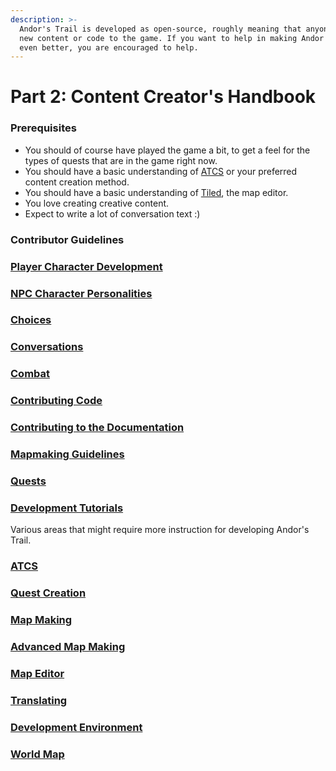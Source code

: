 ```yaml
---
description: >-
  Andor's Trail is developed as open-source, roughly meaning that anyone can add
  new content or code to the game. If you want to help in making Andor's Trail
  even better, you are encouraged to help.
---
```


# Part 2: Content Creator's Handbook

### Prerequisites

* You should of course have played the game a bit, to get a feel for the types of quests that are in the game right now.
* You should have a basic understanding of [ATCS](atcs/) or your preferred content creation method.
* You should have a basic understanding of [Tiled](https://mapeditor.org), the map editor.
* You love creating creative content.
* Expect to write a lot of conversation text :)

### Contributor Guidelines

### [Player Character Development](the-player.md)

### [NPC Character Personalities](npcs-and-their-creation.md#character-personalities)

### [Choices](world/#choices)

### [Conversations](quests-and-conversations.md)

### [Combat](combat.md)

### [Contributing Code](../developer-tutorials/contributing-code/)

### [Contributing to the Documentation](../developer-tutorials/contributing-documentation.md)

### [Mapmaking Guidelines](../developer-tutorials/mapmaking-guidelines/)

### [Quests](quests.md)

### [Development Tutorials](../developer-tutorials/)

Various areas that might require more instruction for developing Andor's Trail.

### [ATCS](atcs/)

### [Quest Creation](../developer-tutorials/quest-making/)

### [Map Making](../developer-tutorials/mapmaking-guidelines/map-making/)

### [Advanced Map Making](../developer-tutorials/mapmaking-guidelines/map-making/advanced-map-making-tutorial.md)

### [Map Editor](../developer-tutorials/mapmaking-guidelines/map-editor.md)

### [Translating](../developer-tutorials/translating.md)

### [Development Environment](../developer-tutorials/contributing-code/development-environment-setup-1.md)

### [World Map](world/world-map.md)
